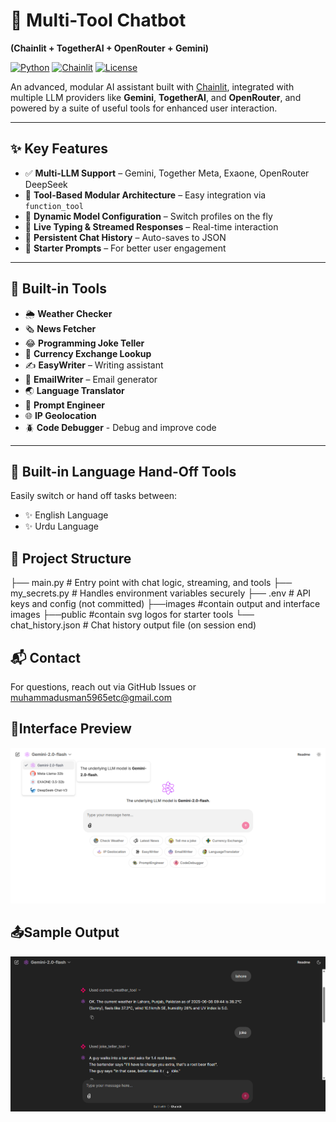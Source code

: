 # 🧠 Multi-Tool Chatbot  
**(Chainlit + TogetherAI + OpenRouter + Gemini)**

[![Python](https://img.shields.io/badge/Python-3.10+-blue.svg)](https://www.python.org/)
[![Chainlit](https://img.shields.io/badge/Built%20With-Chainlit-FF5F00)](https://www.chainlit.io/)
[![License](https://img.shields.io/badge/License-MIT-green.svg)](#license)

An advanced, modular AI assistant built with [Chainlit](https://www.chainlit.io/), integrated with multiple LLM providers like **Gemini**, **TogetherAI**, and **OpenRouter**, and powered by a suite of useful tools for enhanced user interaction.

---

## ✨ Key Features

- ✅ **Multi-LLM Support** – Gemini, Together Meta, Exaone, OpenRouter DeepSeek  
- 🔧 **Tool-Based Modular Architecture** – Easy integration via `function_tool`  
- 🧠 **Dynamic Model Configuration** – Switch profiles on the fly  
- 💬 **Live Typing & Streamed Responses** – Real-time interaction  
- 🧾 **Persistent Chat History** – Auto-saves to JSON  
- 🎯 **Starter Prompts** – For better user engagement

---

## 🧰 Built-in Tools

- 🌦️ **Weather Checker**  
- 🗞️ **News Fetcher**  
- 😂 **Programming Joke Teller**  
- 💱 **Currency Exchange Lookup**  
- ✍️ **EasyWriter** – Writing assistant  
- 📧 **EmailWriter** – Email generator  
- 🌏 **Language Translator**  
- 🧪 **Prompt Engineer**
- 🌐 **IP Geolocation**
- 🪲 **Code Debugger** - Debug and improve code


---

## 🔮 Built-in Language Hand-Off Tools

Easily switch or hand off tasks between:

- ✨ English Language
- ✨ Urdu Language

## 📁 Project Structure


├── main.py # Entry point with chat logic, streaming, and tools
├── my_secrets.py # Handles environment variables securely
├── .env # API keys and config (not committed)
├──images #contain output and interface images
├──public #contain svg logos for starter tools
└── chat_history.json # Chat history output file (on session end)

## 📬 Contact

For questions, reach out via GitHub Issues or [muhammadusman5965etc@gmail.com](mailto:muhammadusman5965etc@gmail.com)

## 🚆Interface Preview

![Interface](/images/Interface.png)

## 📤Sample Output

![Output](/images/Output.png)
